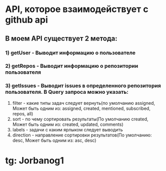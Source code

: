 # API, которое взаимодействует с github api
## В моем API существует 2 метода:
### 1) getUser - Выводит информацию о пользователе
### 2) getRepos - Выводит информацию о репозитории пользователя
### 3) getIssues - Выводит issues в определенного репозитория пользователя. В Query запроса можно указать:
1) filter - какие типы задач следует вернуть(по умолчанию assigned, Может быть одним из: assigned, created, mentioned, subscribed, repos, all)
2) sort - по чему сортировать результаты(По умолчанию created, Может быть одним из: created, updated, comments)
3) labels - задачи с каким ярлыком следует выводить
4) direction - направление сортировки результатов(По умолчанию: desc, Может быть одним из: asc, desc)

# tg: Jorbanog1
